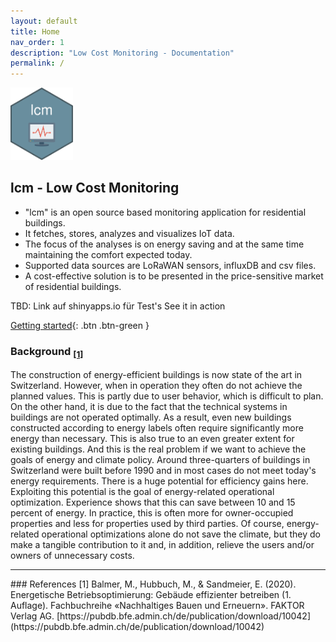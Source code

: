 ```yaml
---
layout: default
title: Home
nav_order: 1
description: "Low Cost Monitoring - Documentation"
permalink: /
---
```


<img src="https://github.com/hslu-ige-laes/lcm/raw/master/docs/assets/images/lcm.png" width="100"/>

## lcm - Low Cost Monitoring
- "lcm" is an open source based monitoring application for residential buildings.
- It fetches, stores, analyzes and visualizes IoT data.
- The focus of the analyses is on energy saving and at the same time maintaining the comfort expected today.
- Supported data sources are LoRaWAN sensors, influxDB and csv files.
- A cost-effective solution is to be presented in the price-sensitive market of residential buildings.

TBD:
Link auf shinyapps.io für Test's
See it in action

[Getting started](https://hslu-ige-laes.github.io/lcm/docs/quickStartGuide/){: .btn .btn-green }

### Background <sub><a href="#balmer2020">[1]</a></sub>
The construction of energy-efficient buildings is now state of the art in Switzerland. However, when in operation they often do not achieve the planned values. This is partly due to user behavior, which is difficult to plan. On the other hand, it is due to the fact that the technical systems in buildings are not operated optimally. As a result, even new buildings constructed according to energy labels often require significantly more energy than necessary. This is also true to an even greater extent for existing buildings. And this is the real problem if we want to achieve the goals of energy and climate policy. Around three-quarters of buildings in Switzerland were built before 1990 and in most cases do not meet today's energy requirements. There is a huge potential for efficiency gains here.
Exploiting this potential is the goal of energy-related operational optimization. Experience shows that this can save between 10 and 15 percent of energy. In practice, this is often more for owner-occupied properties and less for properties used by third parties. Of course, energy-related operational optimizations alone do not save the climate, but they do make a tangible contribution to it and, in addition, relieve the users and/or owners of unnecessary costs.

<hr>
### References 
<a id="balmer2020">[1]</a> Balmer, M., Hubbuch, M., & Sandmeier, E. (2020). Energetische Betriebsoptimierung: Gebäude effizienter betreiben (1. Auflage). Fachbuchreihe «Nachhaltiges Bauen und Erneuern». FAKTOR Verlag AG. [https://pubdb.bfe.admin.ch/de/publication/download/10042](https://pubdb.bfe.admin.ch/de/publication/download/10042)<br>
	